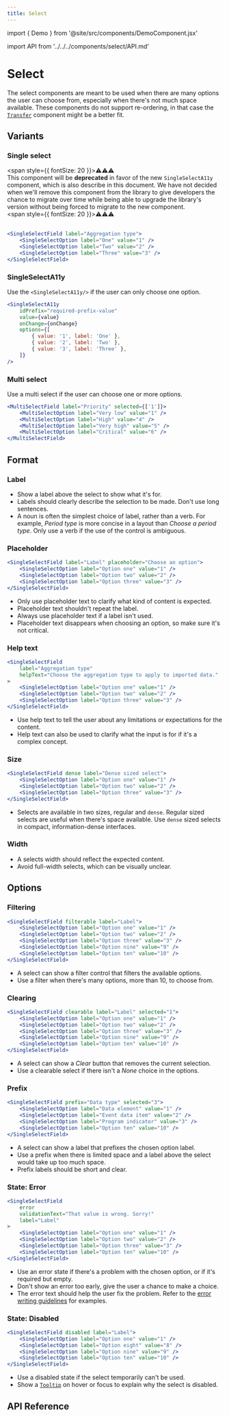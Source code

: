 ```yaml
---
title: Select
---
```


import { Demo } from '@site/src/components/DemoComponent.jsx'

import API from '../../../components/select/API.md'

# Select

The select components are meant to be used when there are many options the user can choose from, especially when there's not much space available.
These components do not support re-ordering, in that case the [`Transfer`](transfer.md) component might be a better fit.

## Variants

### Single select

<span style={{ fontSize: 20 }}>⚠️⚠️⚠️</span><br/>
This component will be <b>deprecated</b> in favor of the new `SingleSelectA11y` component,
which is also describe in this document. We have not decided when we'll remove
this component from the library to give developers the chance to migrate over time
while being able to upgrade the library's version without being forced to migrate to the new component.<br/>
<span style={{ fontSize: 20 }}>⚠️⚠️⚠️</span><br/>
<br/>

<Demo
    path="single-select-field--with-help-text"
    height="200px"
    args="label:Aggregation type;children[0].key:1;children[0].props.value:1;children[0].props.label:one;children[1].key:2;children[1].props.value:2;children[1].props.label:two;children[2].key:3;children[2].props.value:3;children[2].props.label:three;children[3]:!undefined;children[4]:!undefined;children[5]:!undefined;children[6]:!undefined;children[7]:!undefined;children[8]:!undefined;children[9]:!undefined"
/>

```jsx
<SingleSelectField label="Aggregation type">
    <SingleSelectOption label="One" value="1" />
    <SingleSelectOption label="Two" value="2" />
    <SingleSelectOption label="Three" value="3" />
</SingleSelectField>
```

### SingleSelectA11y

Use the `<SingleSelectA11y/>` if the user can only choose one option.

<Demo
    path="single-select-a11y--without-selection"
    height="200px"
/>

```jsx
<SingleSelectA11y
    idPrefix="required-prefix-value"
    value={value}
    onChange={onChange}
    options={[
        { value: '1', label: 'One' },
        { value: '2', label: 'Two' },
        { value: '3', label: 'Three' },
    ]}
/>
```

### Multi select

Use a multi select if the user can choose one or more options.

<Demo
    path="multi-select-field--default"
    height="200px"
    args="label:priority;children[0].props.label:Very+low"
/>

```jsx
<MultiSelectField label="Priority" selected={['1']}>
    <MultiSelectOption label="Very low" value="1" />
    <MultiSelectOption label="High" value="4" />
    <MultiSelectOption label="Very high" value="5" />
    <MultiSelectOption label="Critical" value="6" />
</MultiSelectField>
```

## Format

### Label

-   Show a label above the select to show what it's for.
-   Labels should clearly describe the selection to be made. Don't use long sentences.
-   A noun is often the simplest choice of label, rather than a verb. For example, _Period type_ is more concise in a layout than _Choose a period type_. Only use a verb if the use of the control is ambiguous.

### Placeholder

<Demo
    path="single-select--with-placeholder"
    height="200px"
    args="label:Label;placeholder:Choose+an+option"
/>

```jsx
<SingleSelectField label="Label" placeholder="Choose an option">
    <SingleSelectOption label="Option one" value="1" />
    <SingleSelectOption label="Option two" value="2" />
    <SingleSelectOption label="Option three" value="3" />
</SingleSelectField>
```

-   Only use placeholder text to clarify what kind of content is expected.
-   Placeholder text shouldn't repeat the label.
-   Always use placeholder text if a label isn't used.
-   Placeholder text disappears when choosing an option, so make sure it's not critical.

### Help text

<Demo
    path="single-select-field--with-help-text"
    height="200px"
    args="label:Aggregation+type;helpText:Choose+the+aggregation+type+to+apply+to+imported+data"
/>

```jsx
<SingleSelectField
    label="Aggregation type"
    helpText="Choose the aggregation type to apply to imported data."
>
    <SingleSelectOption label="Option one" value="1" />
    <SingleSelectOption label="Option two" value="2" />
    <SingleSelectOption label="Option three" value="3" />
</SingleSelectField>
```

-   Use help text to tell the user about any limitations or expectations for the content.
-   Help text can also be used to clarify what the input is for if it's a complex concept.

### Size

<Demo
    path="single-select--dense"
    height="200px"
/>

```jsx
<SingleSelectField dense label="Dense sized select">
    <SingleSelectOption label="Option one" value="1" />
    <SingleSelectOption label="Option two" value="2" />
    <SingleSelectOption label="Option three" value="3" />
</SingleSelectField>
```

-   Selects are available in two sizes, regular and `dense`. Regular sized selects are useful when there's space available. Use `dense` sized selects in compact, information-dense interfaces.

### Width

-   A selects width should reflect the expected content.
-   Avoid full-width selects, which can be visually unclear.

## Options

### Filtering

<Demo
    path="single-select--with-filter-field"
    height="250px"
/>

```jsx
<SingleSelectField filterable label="Label">
    <SingleSelectOption label="Option one" value="1" />
    <SingleSelectOption label="Option two" value="2" />
    <SingleSelectOption label="Option three" value="3" />
    <SingleSelectOption label="Option nine" value="9" />
    <SingleSelectOption label="Option ten" value="10" />
</SingleSelectField>
```

-   A select can show a filter control that filters the available options.
-   Use a filter when there's many options, more than 10, to choose from.

### Clearing

<Demo
    path="single-select--with-clear-button-selection-and-on-change"
    height="210px"
/>

```jsx
<SingleSelectField clearable label="Label" selected="1">
    <SingleSelectOption label="Option one" value="1" />
    <SingleSelectOption label="Option two" value="2" />
    <SingleSelectOption label="Option three" value="3" />
    <SingleSelectOption label="Option nine" value="9" />
    <SingleSelectOption label="Option ten" value="10" />
</SingleSelectField>
```

-   A select can show a _Clear_ button that removes the current selection.
-   Use a clearable select if there isn't a _None_ choice in the options.

### Prefix

<Demo
    path="single-select--with-prefix"
    height="210px"
    args="prefix:Data+type"
/>

```jsx
<SingleSelectField prefix="Data type" selected="3">
    <SingleSelectOption label="Data element" value="1" />
    <SingleSelectOption label="Event data item" value="2" />
    <SingleSelectOption label="Program indicator" value="3" />
    <SingleSelectOption label="Option ten" value="10" />
</SingleSelectField>
```

-   A select can show a label that prefixes the chosen option label.
-   Use a prefix when there is limited space and a label above the select would take up too much space.
-   Prefix labels should be short and clear.

### State: Error

<Demo
    path="single-select-field--status-error"
    height="210px"
/>

```jsx
<SingleSelectField
    error
    validationText="That value is wrong. Sorry!"
    label="Label"
>
    <SingleSelectOption label="Option one" value="1" />
    <SingleSelectOption label="Option two" value="2" />
    <SingleSelectOption label="Option three" value="3" />
    <SingleSelectOption label="Option ten" value="10" />
</SingleSelectField>
```

-   Use an error state if there's a problem with the chosen option, or if it's required but empty.
-   Don't show an error too early, give the user a chance to make a choice.
-   The error text should help the user fix the problem. Refer to the [error writing guidelines](../principles/content-communication.md) for examples.

### State: Disabled

<Demo
    path="single-select-field--status-disabled"
    height="150px"
/>

```jsx
<SingleSelectField disabled label="Label">
    <SingleSelectOption label="Option one" value="1" />
    <SingleSelectOption label="Option eight" value="8" />
    <SingleSelectOption label="Option nine" value="9" />
    <SingleSelectOption label="Option ten" value="10" />
</SingleSelectField>
```

-   Use a disabled state if the select temporarily can't be used.
-   Show a [`Tooltip`](tooltip.md) on hover or focus to explain why the select is disabled.

## API Reference

<API />
